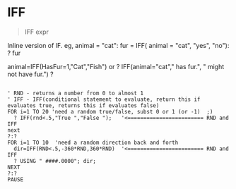 # IFF

> IFF expr

Inline version of IF. eg, animal = "cat": fur = IFF( animal = "cat", "yes", "no"): ? fur

animal=IFF(HasFur=1,"Cat","Fish")
or
? IFF(animal="cat"," has fur.", " might not have fur.")
?

~~~

' RND - returns a number from 0 to almost 1
' IFF - IFF(conditional statement to evaluate, return this if evaluates true, returns this if evaluates false)
FOR i=1 TO 20 'need a random true/false, subst 0 or 1 (or -1)  ;)
  ? IFF(rnd<.5,"True ","False ");   '<======================== RND and IFF
next
?:?
FOR i=1 TO 10  'need a random direction back and forth
  dir=IFF(RND<.5,-360*RND,360*RND)  '<======================== RND and IFF
  ? USING " ####.0000"; dir;
NEXT
?:?
PAUSE

~~~


